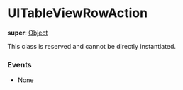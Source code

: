 # UITableViewRowAction

**super**: [Object](Object.md)

This class is reserved and cannot be directly instantiated.

### Events

* None</ul>

</ul>

